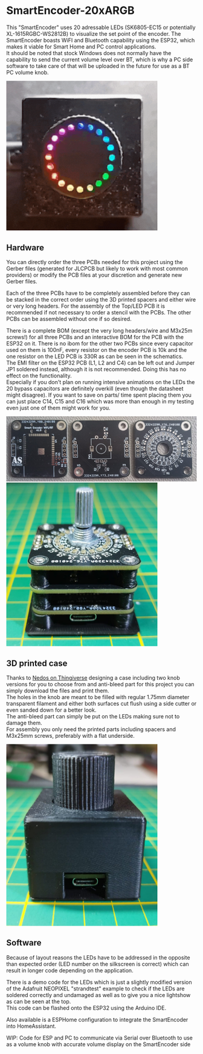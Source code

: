 # SmartEncoder-20xARGB

This "SmartEncoder" uses 20 adressable LEDs (SK6805-EC15 or potentially XL-1615RGBC-WS2812B) to visualize the set point of the encoder. The SmartEncoder boasts WiFI and Bluetooth capability using the ESP32, which makes it viable for Smart Home and PC control applications.<br>
It should be noted that stock Windows does not normally have the capability to send the current volume level over BT, which is why a PC side software to take care of that will be uploaded  in the future for use as a BT PC volume knob.

<img src="/images/Lightshow.gif" alt="Lightshow" width="400">

## Hardware

You can directly order the three PCBs needed for this project using the Gerber files (generated for JLCPCB but likely to work with most common providers) or modify the PCB files at your discretion and generate new Gerber files.

Each of the three PCBs have to be completely assembled before they can be stacked in the correct order using the 3D printed spacers and either wire or very long headers. For the assembly of the Top/LED PCB it is recommended if not necessary to order a stencil with the PCBs. The other PCBs can be assembled without one if so desired.

There is a complete BOM (except the very long headers/wire and M3x25m screws!) for all three PCBs and an interactive BOM for the PCB with the ESP32 on it. There is no ibom for the other two PCBs since every capacitor used on them is 100nF, every resistor on the encoder PCB is 10k and the one resistor on the LED PCB is 330R as can be seen in the schematics.<br>
The EMI filter on the ESP32 PCB (L1, L2 and C4) can be left out and Jumper JP1 soldered instead, although it is not recommended. Doing this has no effect on the functionality.<br>
Especially if you don't plan on running intensive animations on the LEDs the 20 bypass capacitors are definitely overkill (even though the datasheet might disagree). If you want to save on parts/ time spent placing them you can just place C14, C15 and C16 which was more than enough in my testing even just one of them might work for you.

<img src="/images/PCBs_unpopulated.jpeg" alt="Unpopulated PCBs" width="900">

<img src="/images/PCB_Stackup.jpeg" alt="PCBStackup" width="400">

## 3D printed case

Thanks to [Nedos on Thingiverse](https://www.thingiverse.com/nedosdergolem/) designing a case including two knob versions for you to choose from and anti-bleed part for this project you can simply download the files and print them.<br>
The holes in the knob are meant to be filled with regular 1.75mm diameter transparent filament and either both surfaces cut flush using a side cutter or even sanded down for a better look.<br>
The anti-bleed part can simply be put on the LEDs making sure not to damage them.<br>
For assembly you only need the printed parts including spacers and M3x25mm screws, preferably with a flat underside.

<img src="/images/FinishedEncoder.jpeg" alt="Finished Encoder" width="400">

## Software 

Because of layout reasons the LEDs have to be addressed in the opposite than expected order (LED number on the silkscreen is correct) which can result in longer code depending on the application.

There is a demo code for the LEDs which is just a slightly modified version of the Adafruit NEOPIXEL "strandtest" example to check if the LEDs are soldered correctly and undamaged as well as to give you a nice lightshow as can be seen at the top.<br>
This code can be flashed onto the ESP32 using the Arduino IDE.

Also available is a ESPHome configuration to integrate the SmartEncoder into HomeAssistant.

WIP: Code for ESP and PC to communicate via Serial over Bluetooth to use as a volume knob with accurate volume display on the SmartEncoder side